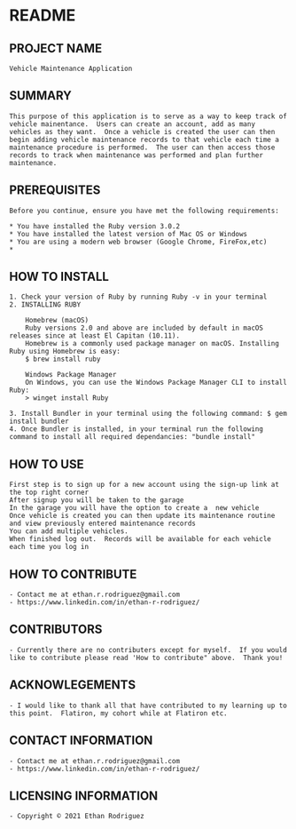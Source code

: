 # README

## PROJECT NAME
    Vehicle Maintenance Application

## SUMMARY
    This purpose of this application is to serve as a way to keep track of vehicle mainentance.  Users can create an account, add as many vehicles as they want.  Once a vehicle is created the user can then begin adding vehicle maintenance records to that vehicle each time a maintenance procedure is performed.  The user can then access those records to track when maintenance was performed and plan further maintenance.

## PREREQUISITES
    Before you continue, ensure you have met the following requirements:

    * You have installed the Ruby version 3.0.2
    * You have installed the latest version of Mac OS or Windows
    * You are using a modern web browser (Google Chrome, FireFox,etc)
    * 

## HOW TO INSTALL
    1. Check your version of Ruby by running Ruby -v in your terminal
    2. INSTALLING RUBY
        
        Homebrew (macOS)
        Ruby versions 2.0 and above are included by default in macOS releases since at least El Capitan (10.11).
        Homebrew is a commonly used package manager on macOS. Installing Ruby using Homebrew is easy:  
        $ brew install ruby 

        Windows Package Manager
        On Windows, you can use the Windows Package Manager CLI to install Ruby:
        > winget install Ruby

    3. Install Bundler in your terminal using the following command: $ gem install bundler
    4. Once Bundler is installed, in your terminal run the following command to install all required dependancies: "bundle install"


## HOW TO USE
    First step is to sign up for a new account using the sign-up link at the top right corner
    After signup you will be taken to the garage
    In the garage you will have the option to create a  new vehicle
    Once vehicle is created you can then update its maintenance routine and view previously entered maintenance records
    You can add multiple vehicles.  
    When finished log out.  Records will be available for each vehicle each time you log in

## HOW TO CONTRIBUTE
    - Contact me at ethan.r.rodriguez@gmail.com
    - https://www.linkedin.com/in/ethan-r-rodriguez/

## CONTRIBUTORS
    - Currently there are no contributers except for myself.  If you would like to contribute please read 'How to contribute" above.  Thank you!

## ACKNOWLEGEMENTS
    - I would like to thank all that have contributed to my learning up to this point.  Flatiron, my cohort while at Flatiron etc.

## CONTACT INFORMATION
    - Contact me at ethan.r.rodriguez@gmail.com
    - https://www.linkedin.com/in/ethan-r-rodriguez/

## LICENSING INFORMATION
    - Copyright © 2021 Ethan Rodriguez



